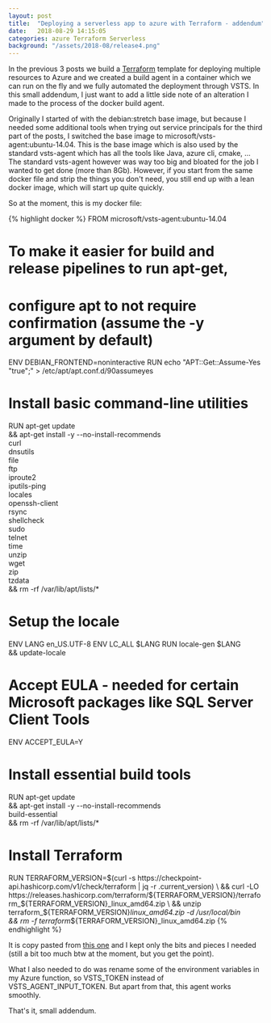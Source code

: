 ```yaml
---
layout: post
title:  "Deploying a serverless app to azure with Terraform - addendum"
date:   2018-08-29 14:15:05
categories: azure Terraform Serverless
background: "/assets/2018-08/release4.png"
---
```


In the previous 3 posts we build a [Terraform][terraformstart] template for deploying multiple resources to Azure and we created a build agent in a container which we can run on the fly and we fully automated the deployment through VSTS. In this small addendum, I just want to add a little side note of an alteration I made to the process of the docker build agent. 

Originally I started of with the debian:stretch base image, but because I needed some additional tools when trying out service principals for the third part of the posts, I switched the base image to microsoft/vsts-agent:ubuntu-14.04. This is the base image which is also used by the standard vsts-agent which has all the tools like Java, azure cli, cmake, ... The standard vsts-agent however was way too big and bloated for the job I wanted to get done (more than 8Gb). However, if you start from the same docker file and strip the things you don't need, you still end up with a lean docker image, which will start up quite quickly. 

So at the moment, this is my docker file:

{% highlight docker %}
FROM microsoft/vsts-agent:ubuntu-14.04

# To make it easier for build and release pipelines to run apt-get,
# configure apt to not require confirmation (assume the -y argument by default)
ENV DEBIAN_FRONTEND=noninteractive
RUN echo "APT::Get::Assume-Yes \"true\";" > /etc/apt/apt.conf.d/90assumeyes

# Install basic command-line utilities
RUN apt-get update \
 && apt-get install -y --no-install-recommends \
    curl \
    dnsutils \
    file \
    ftp \
    iproute2 \
    iputils-ping \
    locales \
    openssh-client \
    rsync\
    shellcheck \
    sudo \
    telnet \
    time \
    unzip \
    wget \
    zip \
    tzdata \
 && rm -rf /var/lib/apt/lists/*

 # Setup the locale
ENV LANG en_US.UTF-8
ENV LC_ALL $LANG
RUN locale-gen $LANG \
 && update-locale

# Accept EULA - needed for certain Microsoft packages like SQL Server Client Tools
ENV ACCEPT_EULA=Y

# Install essential build tools
RUN apt-get update \
 && apt-get install -y --no-install-recommends \
    build-essential \
 && rm -rf /var/lib/apt/lists/*
 
 # Install Terraform
RUN TERRAFORM_VERSION=$(curl -s https://checkpoint-api.hashicorp.com/v1/check/terraform | jq -r .current_version) \
 && curl -LO https://releases.hashicorp.com/terraform/${TERRAFORM_VERSION}/terraform_${TERRAFORM_VERSION}_linux_amd64.zip \
 && unzip terraform_${TERRAFORM_VERSION}_linux_amd64.zip -d /usr/local/bin \
 && rm -f terraform_${TERRAFORM_VERSION}_linux_amd64.zip
{% endhighlight %}

It is copy pasted from [this one][docker] and I kept only the bits and pieces I needed (still a bit too much btw at the moment, but you get the point). 

What I also needed to do was rename some of the environment variables in my Azure function, so VSTS_TOKEN instead of VSTS_AGENT_INPUT_TOKEN. But apart from that, this agent works smoothly. 

That's it, small addendum. 

[terraformstart]: https://www.terraform.io/
[docker]: https://github.com/microsoft/vsts-agent-docker/blob/e1d3d411ddd55ac4f0385ad3291439d8a3949614/ubuntu/14.04/standard/Dockerfile
